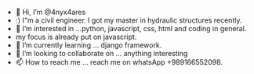 - 👋 Hi, I’m @4nyx4ares
- :) I"m a civil engineer. I got my master in hydraulic structures recently.
- 👀 I’m interested in ...python, javascript, css, html and coding in general.
-  my focus is already put on javascript.
- 🌱 I’m currently learning ... django framework.
- 💞️ I’m looking to collaborate on ... anything interesting
- 📫 How to reach me ... reach me on whatsApp +989166552098.

<!---
4nyx4ares/4nyx4ares is a ✨ special ✨ repository because its `README.md` (this file) appears on your GitHub profile.
You can click the Preview link to take a look at your changes.
--->
